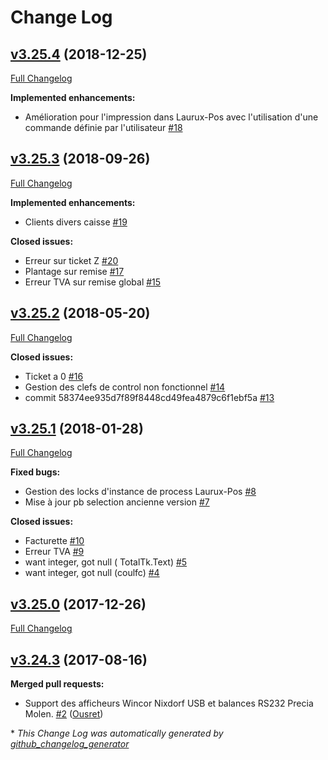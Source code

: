 # Change Log

## [v3.25.4](https://github.com/Laurux/Laurux-Pos/tree/v3.25.4) (2018-12-25)
[Full Changelog](https://github.com/Laurux/Laurux-Pos/compare/v3.25.3...v3.25.4)

**Implemented enhancements:**

- Amélioration pour l'impression dans Laurux-Pos avec l'utilisation d'une commande définie par l'utilisateur [\#18](https://github.com/Laurux/Laurux-Pos/issues/18)

## [v3.25.3](https://github.com/Laurux/Laurux-Pos/tree/v3.25.3) (2018-09-26)
[Full Changelog](https://github.com/Laurux/Laurux-Pos/compare/v3.25.2...v3.25.3)

**Implemented enhancements:**

- Clients divers caisse [\#19](https://github.com/Laurux/Laurux-Pos/issues/19)

**Closed issues:**

- Erreur sur ticket Z  [\#20](https://github.com/Laurux/Laurux-Pos/issues/20)
- Plantage sur remise [\#17](https://github.com/Laurux/Laurux-Pos/issues/17)
- Erreur TVA sur remise global [\#15](https://github.com/Laurux/Laurux-Pos/issues/15)

## [v3.25.2](https://github.com/Laurux/Laurux-Pos/tree/v3.25.2) (2018-05-20)
[Full Changelog](https://github.com/Laurux/Laurux-Pos/compare/v3.25.1...v3.25.2)

**Closed issues:**

- Ticket a 0 [\#16](https://github.com/Laurux/Laurux-Pos/issues/16)
- Gestion des clefs de control non fonctionnel [\#14](https://github.com/Laurux/Laurux-Pos/issues/14)
- commit 58374ee935d7f89f8448cd49fea4879c6f1ebf5a [\#13](https://github.com/Laurux/Laurux-Pos/issues/13)

## [v3.25.1](https://github.com/Laurux/Laurux-Pos/tree/v3.25.1) (2018-01-28)
[Full Changelog](https://github.com/Laurux/Laurux-Pos/compare/v3.25.0...v3.25.1)

**Fixed bugs:**

- Gestion des locks d'instance de process Laurux-Pos [\#8](https://github.com/Laurux/Laurux-Pos/issues/8)
- Mise à jour pb selection ancienne version [\#7](https://github.com/Laurux/Laurux-Pos/issues/7)

**Closed issues:**

- Facturette [\#10](https://github.com/Laurux/Laurux-Pos/issues/10)
- Erreur TVA [\#9](https://github.com/Laurux/Laurux-Pos/issues/9)
-  want integer, got null \( TotalTk.Text\)  [\#5](https://github.com/Laurux/Laurux-Pos/issues/5)
- want integer, got null \(coulfc\) [\#4](https://github.com/Laurux/Laurux-Pos/issues/4)

## [v3.25.0](https://github.com/Laurux/Laurux-Pos/tree/v3.25.0) (2017-12-26)
[Full Changelog](https://github.com/Laurux/Laurux-Pos/compare/v3.24.3...v3.25.0)

## [v3.24.3](https://github.com/Laurux/Laurux-Pos/tree/v3.24.3) (2017-08-16)
**Merged pull requests:**

- Support des afficheurs Wincor Nixdorf USB et balances RS232 Precia Molen. [\#2](https://github.com/Laurux/Laurux-Pos/pull/2) ([Ousret](https://github.com/Ousret))



\* *This Change Log was automatically generated by [github_changelog_generator](https://github.com/skywinder/Github-Changelog-Generator)*